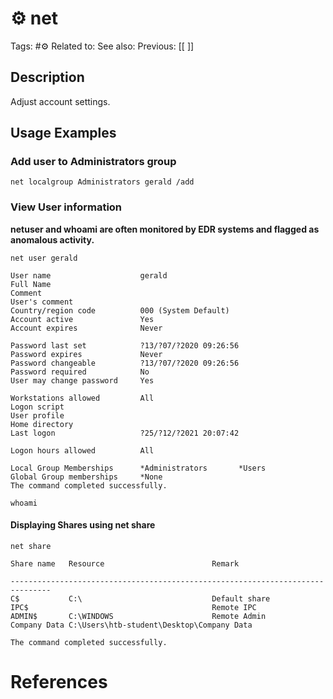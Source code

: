 # ⚙️ net

Tags: #⚙️ 
Related to: 
See also: 
Previous: [[ ]]

## Description

Adjust account settings.

## Usage Examples

### Add user to Administrators group

	net localgroup Administrators gerald /add

### View User information

**netuser and whoami are often monitored by EDR systems and flagged as anomalous activity.**

	net user gerald

```text
User name                    gerald
Full Name                    
Comment                      
User's comment               
Country/region code          000 (System Default)
Account active               Yes
Account expires              Never

Password last set            ?13/?07/?2020 09:26:56
Password expires             Never
Password changeable          ?13/?07/?2020 09:26:56
Password required            No
User may change password     Yes

Workstations allowed         All
Logon script                 
User profile                 
Home directory               
Last logon                   ?25/?12/?2021 20:07:42

Logon hours allowed          All

Local Group Memberships      *Administrators       *Users                
Global Group memberships     *None                 
The command completed successfully.
```

	whoami

#### Displaying Shares using net share

	net share

```text
Share name   Resource                        Remark

-------------------------------------------------------------------------------
C$           C:\                             Default share
IPC$                                         Remote IPC
ADMIN$       C:\WINDOWS                      Remote Admin
Company Data C:\Users\htb-student\Desktop\Company Data

The command completed successfully.
```

# References

